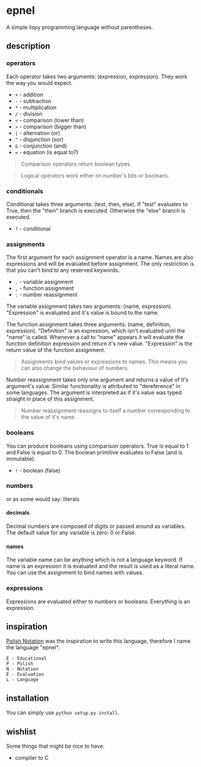 # epnel
A simple lispy programming language without parentheses.

## description
### operators
Each operator takes two arguments: (expression, expression).
They work the way you would expect.
 - `+` - addition
 - `-` - subtraction
 - `*` - multiplication
 - `/` - division
 - `<` - comparison (lower than)
 - `>` - comparison (bigger than)
 - `|` - alternation (or)
 - `^` - disjunction (xor)
 - `&` - conjunction (and)
 - `=` - equation (is equal to?)

> Comparison operators return boolean types.

> Logical operators work either on number's bits or booleans.

### conditionals
Conditional takes three arguments: (test, then, else).
If "test" evaluates to True, then the "then" branch is executed. Otherwise the "else" branch is executed.
 - `?` - conditional

### assignments
The first argument for each assignment operator is a name.
Names are also expressions and will be evaluated before assignment.
The only restriction is that you can't bind to any reserved keywords.
 - `.` - variable assignment
 - `,` - function assignment
 - `:` - number reassignment

The variable assignment takes two arguments: (name, expression).
"Expression" is evaluated and it's value is bound to the name.

The function assignment takes three arguments: (name, definition, expression).
"Definition" is an expression, which isn't evaluated until the "name" is called.
Whenever a call to "name" appears it will evaluate the function definition expression and return it's new value.
"Expression" is the return value of the function assignment.

> Assignments bind values or expressions to names. This means you can also change the behaviour of numbers.

Number reassignment takes only one argument and returns a value of it's argument's value. Similar functionality is attributed to "dereference" in some languages. The argument is interpreted as if it's value was typed straight in place of this assignment.

> Number reassignment reassigns to itself a number corresponding to the value of it's name.

### booleans
You can produce booleans using comparison operators. True is equal to 1 and False is equal to 0.
The boolean primitive evaluates to False (and is immutable).
 - `!` - boolean (false)

### numbers
or as some would say: literals
#### decimals
Decimal numbers are composed of digits or passed around as variables.
The default value for any variable is zero: 0 or False.

#### names
The variable name can be anything which is not a language keyword.
If name is an expression it is evaluated and the result is used as a literal name.
You can use the assignment to bind names with values.

### expressions
Expressions are evaluated either to numbers or booleans. Everything is an expression.

## inspiration
[Polish Notation](https://pl.wikipedia.org/wiki/Notacja_polska) was the inspiration to write this language, therefore I name the language "epnel".
```
E - Educational
P - Polish
N - Notation
E - Evaluation
L - Language
```

## installation
You can simply use `python setup.py install`.

## wishlist
Some things that might be nice to have:
 - compiler to C

